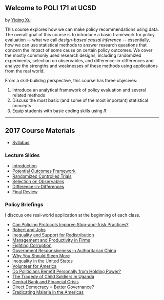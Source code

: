 ## Welcome to POLI 171 at UCSD

by [Yiqing Xu](http://yiqingxu.org/)

This course explores how we can make policy recommendations using
data. The overall goal of this course is to introduce a basic
framework for policy evaluation -- what we call *design-based causal
inference* -- essentially, how we can use statistical methods to answer
research questions that concern the impact of some cause on certain
policy outcomes. We cover the mostly commonly used research designs,
including randomized experiments, selection on observables, and
difference-in-differences and analyze the strengths and weaknesses of
these methods using applications from the real world.

From a skill-builidng perspective, this course has three objecives:
1. Introduce an analytical framework of policy evaluation and several
related methods
2. Discuss the most basic (and some of the most important) statistical
concepts
3. Equip students with basic coding skills using *R*

---

## 2017 Course Materials

* [Syllabus](./2017spring/Syllabus_17.pdf)

### Lecture Slides

* [Introduction](./2017spring/01_intro.pdf)
* [Potential Outcomes Framework](./2017spring/02_po.pdf)
* [Randomized Controlled Trials](./2017spring/03_rct.pdf)
* [Selection on Observables](./2017spring/04_soo.pdf)
* [Difference-in-Differences](./2017spring/05_did.pdf)
* [Final Review](./2017spring/06_review.pdf)

### Policy Briefings

I disccus one real-world application at the beginning of each class.

* [Can Policing Protocols Imporve Stop-and-frisk Practices?](./2017spring/PB01_stop_frisk.pdf)
* [Robert and Jobs](./2017spring/PB02_robot_jobs.pdf)
* [Inequality and Support for Redistribution](./2017spring/PB03_inequality.pdf)
* [Management and Productivity in Firms](./2017spring/PB04_management.pdf)
* [Fighting Corruption](./2017spring/PB05_corruption.pdf)
* [Government Responsiveness in Authoritarian China](./2017spring/PB06_responsiveness.pdf)
* [Why You Should Sleep More](./2017spring/PB07_sleep.pdf)
* [Inequality in the United States](./2017spring/PB08_inequality.pdf)
* [Volunteer for America](./2017spring/PB09_veteran.pdf)
* [Do Politicians Benefit Personally from Holding Power?](./2017spring/PB10_mp_wealth.pdf)
* [The Tragedy of Child Soldiers in Uganda](./2017spring/PB11_child_soldier.pdf)
* [Central Bank and Financial Crisis](./2017spring/PB12_bank_run.pdf)
* [Direct Democracy = Better Governance?](./2017spring/PB13_tax_assesser.pdf)
* [Eradicating Malaria in the Americas](./2017spring/PB14_malaria.pdf)



